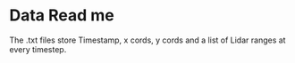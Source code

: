 # Data Read me

The .txt files store Timestamp, x cords, y cords and a list of Lidar ranges at every timestep. 
